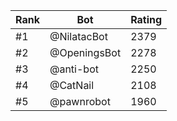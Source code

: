 Rank|Bot|Rating
---|---|---
#1|@NilatacBot|2379
#2|@OpeningsBot|2278
#3|@anti-bot|2250
#4|@CatNail|2108
#5|@pawnrobot|1960
